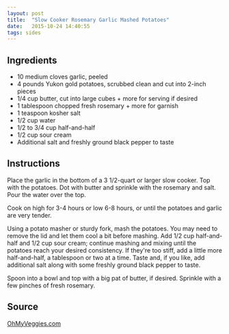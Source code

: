 ```yaml
---
layout: post
title:  "Slow Cooker Rosemary Garlic Mashed Potatoes"
date:   2015-10-24 14:40:55
tags: sides
---
```


Ingredients
-----------
- 10 medium cloves garlic, peeled
- 4 pounds Yukon gold potatoes, scrubbed clean and cut into 2-inch pieces
- 1/4 cup butter, cut into large cubes + more for serving if desired
- 1 tablespoon chopped fresh rosemary + more for garnish
- 1 teaspoon kosher salt
- 1/2 cup water
- 1/2 to 3/4 cup half-and-half
- 1/2 cup sour cream
- Additional salt and freshly ground black pepper to taste

Instructions
------------
Place the garlic in the bottom of a 3 1/2-quart or larger slow cooker. Top with
the potatoes. Dot with butter and sprinkle with the rosemary and salt. Pour the
water over the top.

Cook on high for 3-4 hours or low 6-8 hours, or until the potatoes and garlic
are very tender.

Using a potato masher or sturdy fork, mash the potatoes. You may need to remove
the lid and let them cool a bit before mashing. Add 1/2 cup half-and-half and
1/2 cup sour cream; continue mashing and mixing until the potatoes reach your
desired consistency. If they're too stiff, add a little more half-and-half, a
tablespoon or two at a time. Taste and, if you like, add additional salt along
with some freshly ground black pepper to taste.

Spoon into a bowl and top with a big pat of butter, if desired. Sprinkle with a
few pinches of fresh rosemary.

Source
------
[OhMyVeggies.com](http://ohmyveggies.com/slow-cooker-rosemary-garlic-mashed-potatoes/)

